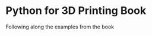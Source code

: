 Python for 3D Printing Book
===========================

Following along the examples from the book
